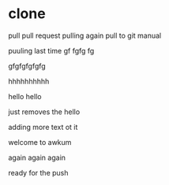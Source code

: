 # clone
pull
pull request
pulling again
pull to git manual


puuling last time
gf
fgfg
fg


gfgfgfgfgfg


hhhhhhhhhh


hello hello


just removes the hello



adding more text ot it



welcome to awkum


again again again


ready for the push